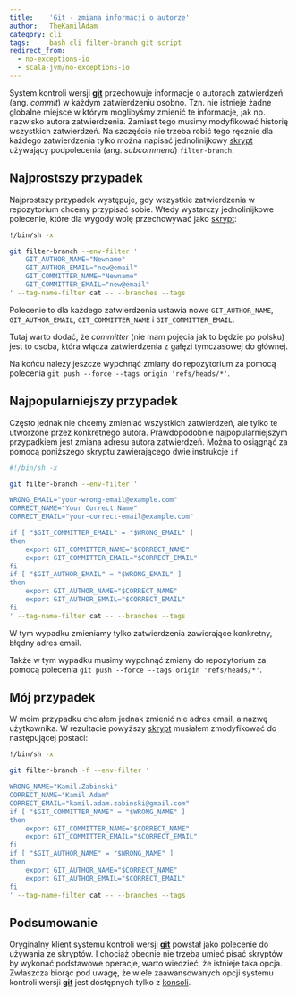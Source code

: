 ```yaml
---
title:    'Git - zmiana informacji o autorze'
author:   TheKamilAdam
category: cli
tags:     bash cli filter-branch git script
redirect_from:
  - no-exceptions-io
  - scala-jvm/no-exceptions-io
---
```


System kontroli wersji **[git]** przechowuje informacje o autorach zatwierdzeń (ang. *commit*)
w każdym zatwierdzeniu osobno.
Tzn. nie istnieje żadne globalne miejsce w którym moglibyśmy zmienić te informacje,
jak np. nazwisko autora zatwierdzenia.
Zamiast tego musimy modyfikować historię wszystkich zatwierdzeń.
Na szczęście nie trzeba robić tego ręcznie dla każdego zatwierdzenia
tylko można napisać jednolinijkowy [skrypt] używający podpolecenia (ang. *subcommend*) `filter-branch`.

## Najprostszy przypadek

Najprostszy przypadek występuje,
gdy wszystkie zatwierdzenia w repozytorium chcemy przypisać sobie.
Wtedy wystarczy jednolinijkowe polecenie, które dla wygody wolę przechowywać jako [skrypt]:

```bash
!/bin/sh -x

git filter-branch --env-filter '
    GIT_AUTHOR_NAME="Newname"
    GIT_AUTHOR_EMAIL="new@email"
    GIT_COMMITTER_NAME="Newname"
    GIT_COMMITTER_EMAIL="new@email"
' --tag-name-filter cat -- --branches --tags
```
Polecenie to dla każdego zatwierdzenia ustawia nowe 
`GIT_AUTHOR_NAME`, `GIT_AUTHOR_EMAIL`, `GIT_COMMITTER_NAME` i `GIT_COMMITTER_EMAIL`.

Tutaj warto dodać,
że *committer* (nie mam pojęcia jak to będzie po polsku) jest to osoba,
która włącza zatwierdzenia z gałęzi tymczasowej do głównej. 

Na końcu należy jeszcze wypchnąć zmiany do repozytorium za pomocą polecenia 
`git push --force --tags origin 'refs/heads/*'`.

## Najpopularniejszy przypadek
Często jednak nie chcemy zmieniać wszystkich zatwierdzeń,
ale tylko te utworzone przez konkretnego autora.
Prawdopodobnie najpopularniejszym przypadkiem jest zmiana adresu autora zatwierdzeń. 
Można to osiągnąć za pomocą poniższego skryptu zawierającego dwie instrukcje `if`
```bash
#!/bin/sh -x

git filter-branch --env-filter '

WRONG_EMAIL="your-wrong-email@example.com"
CORRECT_NAME="Your Correct Name"
CORRECT_EMAIL="your-correct-email@example.com"

if [ "$GIT_COMMITTER_EMAIL" = "$WRONG_EMAIL" ]
then
    export GIT_COMMITTER_NAME="$CORRECT_NAME"
    export GIT_COMMITTER_EMAIL="$CORRECT_EMAIL"
fi
if [ "$GIT_AUTHOR_EMAIL" = "$WRONG_EMAIL" ]
then
    export GIT_AUTHOR_NAME="$CORRECT_NAME"
    export GIT_AUTHOR_EMAIL="$CORRECT_EMAIL"
fi
' --tag-name-filter cat -- --branches --tags
```
W tym wypadku zmieniamy tylko zatwierdzenia zawierające konkretny, błędny adres email.

Także w tym wypadku musimy wypchnąć zmiany do repozytorium za pomocą polecenia
`git push --force --tags origin 'refs/heads/*'`.

## Mój przypadek

W moim przypadku chciałem jednak zmienić nie adres email, a nazwę użytkownika.
W rezultacie powyższy [skrypt] musiałem zmodyfikować do następującej postaci:
```bash
!/bin/sh -x

git filter-branch -f --env-filter '

WRONG_NAME="Kamil.Zabinski"
CORRECT_NAME="Kamil Adam"
CORRECT_EMAIL="kamil.adam.zabinski@gmail.com"
if [ "$GIT_COMMITTER_NAME" = "$WRONG_NAME" ]
then
    export GIT_COMMITTER_NAME="$CORRECT_NAME"
    export GIT_COMMITTER_EMAIL="$CORRECT_EMAIL"
fi
if [ "$GIT_AUTHOR_NAME" = "$WRONG_NAME" ]
then
    export GIT_AUTHOR_NAME="$CORRECT_NAME"
    export GIT_AUTHOR_EMAIL="$CORRECT_EMAIL"
fi
' --tag-name-filter cat -- --branches --tags
```

## Podsumowanie

Oryginalny klient systemu kontroli wersji **[git]** powstał jako polecenie do używania ze skryptów.
I chociaż obecnie nie trzeba umieć pisać skryptów by wykonać podstawowe operacje,
warto wiedzieć, że istnieje taka opcja.
Zwłaszcza biorąc pod uwagę,
że wiele zaawansowanych opcji systemu kontroli wersji **[git]** jest dostępnych tylko z [konsoli].

[bash]:          /posts-by-tags/bash
[cli]:           /posts-by-tags/cli
[filter-branch]: /posts-by-tags/filter-branch
[git]:           /posts-by-tags/git
[konsoli]:       /posts-by-tags/cli
[script]:        /posts-by-tags/script
[skrypt]:        /posts-by-tags/script



